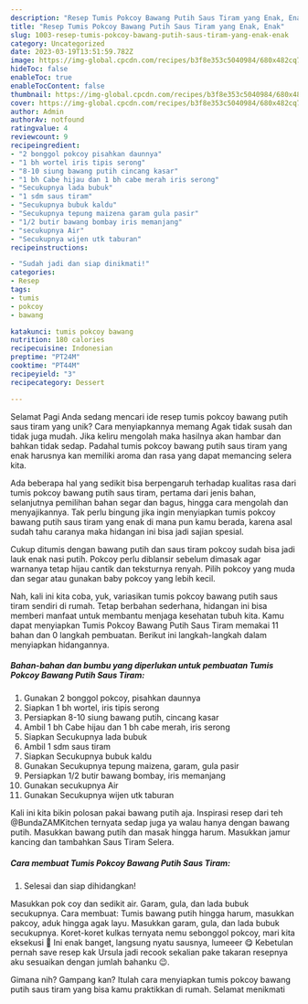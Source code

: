 ```yaml
---
description: "Resep Tumis Pokcoy Bawang Putih Saus Tiram yang Enak, Enak"
title: "Resep Tumis Pokcoy Bawang Putih Saus Tiram yang Enak, Enak"
slug: 1003-resep-tumis-pokcoy-bawang-putih-saus-tiram-yang-enak-enak
category: Uncategorized
date: 2023-03-19T13:51:59.782Z
image: https://img-global.cpcdn.com/recipes/b3f8e353c5040984/680x482cq70/tumis-pokcoy-bawang-putih-saus-tiram-foto-resep-utama.jpg
hideToc: false
enableToc: true
enableTocContent: false
thumbnail: https://img-global.cpcdn.com/recipes/b3f8e353c5040984/680x482cq70/tumis-pokcoy-bawang-putih-saus-tiram-foto-resep-utama.jpg
cover: https://img-global.cpcdn.com/recipes/b3f8e353c5040984/680x482cq70/tumis-pokcoy-bawang-putih-saus-tiram-foto-resep-utama.jpg
author: Admin
authorAv: notfound
ratingvalue: 4
reviewcount: 9
recipeingredient:
- "2 bonggol pokcoy pisahkan daunnya"
- "1 bh wortel iris tipis serong"
- "8-10 siung bawang putih cincang kasar"
- "1 bh Cabe hijau dan 1 bh cabe merah iris serong"
- "Secukupnya lada bubuk"
- "1 sdm saus tiram"
- "Secukupnya bubuk kaldu"
- "Secukupnya tepung maizena garam gula pasir"
- "1/2 butir bawang bombay iris memanjang"
- "secukupnya Air"
- "Secukupnya wijen utk taburan"
recipeinstructions:

- "Sudah jadi dan siap dinikmati!"
categories:
- Resep
tags:
- tumis
- pokcoy
- bawang

katakunci: tumis pokcoy bawang 
nutrition: 180 calories
recipecuisine: Indonesian
preptime: "PT24M"
cooktime: "PT44M"
recipeyield: "3"
recipecategory: Dessert

---
```



Selamat Pagi Anda sedang mencari ide resep tumis pokcoy bawang putih saus tiram yang unik? Cara menyiapkannya memang Agak tidak susah dan tidak juga mudah. Jika keliru mengolah maka hasilnya akan hambar dan bahkan tidak sedap. Padahal tumis pokcoy bawang putih saus tiram yang enak harusnya kan memiliki aroma dan rasa yang dapat memancing selera kita.


Ada beberapa hal yang sedikit bisa berpengaruh terhadap kualitas rasa dari tumis pokcoy bawang putih saus tiram, pertama dari jenis bahan, selanjutnya pemilihan bahan segar dan bagus, hingga cara mengolah dan menyajikannya. Tak perlu bingung jika ingin menyiapkan tumis pokcoy bawang putih saus tiram yang enak di mana pun kamu berada, karena asal sudah tahu caranya maka hidangan ini bisa jadi sajian spesial.

Cukup ditumis dengan bawang putih dan saus tiram pokcoy sudah bisa jadi lauk enak nasi putih. Pokcoy perlu diblansir sebelum dimasak agar warnanya tetap hijau cantik dan teksturnya renyah. Pilih pokcoy yang muda dan segar atau gunakan baby pokcoy yang lebih kecil.


Nah, kali ini kita coba, yuk, variasikan tumis pokcoy bawang putih saus tiram sendiri di rumah. Tetap berbahan sederhana, hidangan ini bisa memberi manfaat untuk membantu menjaga kesehatan tubuh kita. Kamu dapat menyiapkan Tumis Pokcoy Bawang Putih Saus Tiram memakai 11 bahan dan 0 langkah pembuatan. Berikut ini langkah-langkah dalam menyiapkan hidangannya.

<!--inarticleads1-->

##### Bahan-bahan dan bumbu yang diperlukan untuk pembuatan Tumis Pokcoy Bawang Putih Saus Tiram:

1. Gunakan 2 bonggol pokcoy, pisahkan daunnya
1. Siapkan 1 bh wortel, iris tipis serong
1. Persiapkan 8-10 siung bawang putih, cincang kasar
1. Ambil 1 bh Cabe hijau dan 1 bh cabe merah, iris serong
1. Siapkan Secukupnya lada bubuk
1. Ambil 1 sdm saus tiram
1. Siapkan Secukupnya bubuk kaldu
1. Gunakan Secukupnya tepung maizena, garam, gula pasir
1. Persiapkan 1/2 butir bawang bombay, iris memanjang
1. Gunakan secukupnya Air
1. Gunakan Secukupnya wijen utk taburan


Kali ini kita bikin polosan pakai bawang putih aja. Inspirasi resep dari teh @BundaZAMKitchen ternyata sedap juga ya walau hanya dengan bawang putih. Masukkan bawang putih dan masak hingga harum. Masukkan jamur kancing dan tambahkan Saus Tiram Selera. 

<!--inarticleads2-->

##### Cara membuat Tumis Pokcoy Bawang Putih Saus Tiram:


1. Selesai dan siap dihidangkan!

Masukkan pok coy dan sedikit air. Garam, gula, dan lada bubuk secukupnya. Cara membuat: Tumis bawang putih hingga harum, masukkan pakcoy, aduk hingga agak layu. Masukkan garam, gula, dan lada bubuk secukupnya. Koret-koret kulkas ternyata nemu sebonggol pokcoy, mari kita eksekusi 🥬 Ini enak banget, langsung nyatu sausnya, lumeeer 😋 Kebetulan pernah save resep kak Ursula jadi recook sekalian pake takaran resepnya aku sesuaikan dengan jumlah bahanku 😉. 

Gimana nih? Gampang kan? Itulah cara menyiapkan tumis pokcoy bawang putih saus tiram yang bisa kamu praktikkan di rumah. Selamat menikmati

